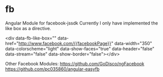 fb
==

Angular Module for facebook-jssdk
Currently I only have implemented the like box as a directive.

&lt;div data-fb-like-box="" data-href="http://www.facebook.com/{{facebookPage}}"
								data-width="350" data-colorscheme="light" data-show-faces="true" data-header="false" data-stream="false"
								data-show-border="false"&gt;&lt;/div&gt;

Other Facebook Modules:
https://github.com/GoDisco/ngFacebook
https://github.com/pc035860/angular-easyfb

